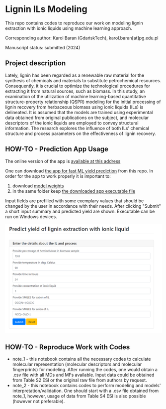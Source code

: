 # Lignin ILs Modeling
 
This repo contains codes to reproduce our work on modeling lignin extraction with ionic liquids using machine learning approach.

Corresponding author: Karol Baran (GdańskTech), karol.baran[at]pg.edu.pl

Manuscript status: submitted (2024)

## Project description
Lately, lignin has been regarded as a renewable raw material for the synthesis of chemicals and materials to substitute petrochemical resources. Consequently, it is crucial to optimize the technological procedures for extracting it from natural sources, such as biomass. In this study, an examination of the utilization of machine learning-based quantitative structure-property relationship (QSPR) modeling for the initial processing of lignin recovery from herbaceous biomass using ionic liquids (ILs) is delineated. It is assumed that the models are trained using experimental data obtained from original publications on the subject, and molecular descriptors of the ionic liquids are employed to convey structural information. The research explores the influence of both ILs' chemical structure and process parameters on the effectiveness of lignin recovery. 

## HOW-TO - Prediction App Usage
The online version of the app is [available at this address](https://labilspg.pythonanywhere.com/)

One can download [the app for fast ML yield prediction](https://github.com/kbarn411/Lignin-ILs-Modeling/releases/tag/v1.0) from this repo. In order for the app to work properly it is important to:
1. download [model weights](https://github.com/kbarn411/Lignin-ILs-Modeling/blob/main/app/xgb_model.joblib)
1. in the same folder keep [the downloaded app executable file](https://github.com/kbarn411/Lignin-ILs-Modeling/releases/tag/v1.0)

Input fields are prefilled with some exemplary values that should be changed by the user in accordance with their needs. After clicking "Submit" a short input summary and predicted yield are shown. Executable can be run on Windows devices.

![app1](img/imgapp1.png)

## HOW-TO - Reproduce Work with Codes
- note_1 - this notebook contains all the necessary codes to calculate molecular representation (molecular descriptors and molecular fingerprints) for modeling. After running the codes, one would obtain a .csv file with all MDs and MFs available. Input data could be obtained from Table S2 ESI or the original raw file from authors by request.
- note_2 - this notebook contains codes to perform modeling and models' interpretation/validation. One should start with a .csv file obtained from note_1, however, usage of data from Table S4 ESI is also possible (however not preferable).
